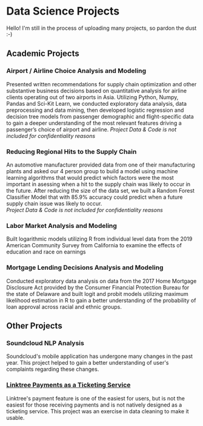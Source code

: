 # Data Science Projects
Hello! I'm still in the process of uploading many projects, so pardon the dust :-) 

## Academic Projects

### Airport / Airline Choice Analysis and Modeling
Presented written recommendations for supply chain optimization and other substantive business decisions based on quantitative analysis for airline clients operating out of two airports in Asia. Utilizing Python, Numpy, Pandas and Sci-Kit Learn, we conducted exploratory data analysis, data preprocessing and data mining, then developed logistic regression and decision tree models from passenger demographic and flight-specific data to gain a deeper understanding of the most relevant features driving a passenger’s choice of airport and airline.
<i> Project Data & Code is not included for confidentiality reasons</i>

### Reducing Regional Hits to the Supply Chain
An automotive manufacturer provided data from one of their manufacturing plants and asked our 4 person group to build a model using machine learning algorithms that would predict which factors were the most important in asessing when a hit to the supply chain was likely to occur in the future. After reducing the size of the data set, we built a Random Forest Classifier Model that with 85.9% accuracy could predict when a future supply chain issue was likely to occur.<br>
<i> Project Data & Code is not included for confidentiality reasons</i>

### Labor Market Analysis and Modeling
Built logarithmic models utilizing R from individual level data from the 2019 American Community Survey from California to examine the effects of education and race on earnings

### Mortgage Lending Decisions Analysis and Modeling
Conducted exploratory data analysis on data from the 2017 Home Mortgage Disclosure Act provided by the Consumer Financial Protection Bureau for the state of Delaware and built logit and probit models utilizing maximum likelihood estimation in R to gain a better understanding of the probability of loan approval across racial and ethnic groups.

## Other Projects

### Soundcloud NLP Analysis
Soundcloud's mobile application has undergone many changes in the past year. This project helped to gain a better understanding of user's complaints regarding these changes.
### <a href='https://github.com/nbcarroll/Data-Science-Projects/blob/main/Ticketing/ticketing.ipynb'>Linktree Payments as a Ticketing Service</a>
Linktree's payment feature is one of the easiest for users, but is not the easiest for those receiving payments and is not natively designed as a ticketing service. This project was an exercise in data cleaning to make it usable.
